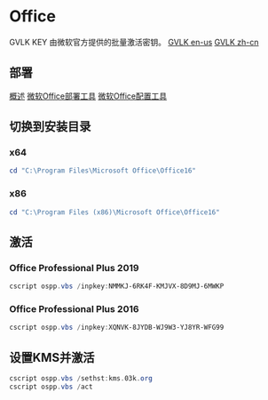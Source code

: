 # Office

GVLK KEY 由微软官方提供的批量激活密钥。
[GVLK en-us](https://learn.microsoft.com/en-us/deployoffice/vlactivation/gvlks)
[GVLK zh-cn](https://learn.microsoft.com/en-us/deployoffice/vlactivation/gvlks)

## 部署

[概述](https://learn.microsoft.com/zh-cn/deployoffice/overview-office-deployment-tool)
[微软Office部署工具](https://www.microsoft.com/en-us/download/details.aspx?id=49117)
[微软Office配置工具](https://config.office.com/)

## 切换到安装目录

### x64

```PowerShell
cd "C:\Program Files\Microsoft Office\Office16"
```

### x86

```PowerShell
cd "C:\Program Files (x86)\Microsoft Office\Office16"
```

## 激活

### Office Professional Plus 2019

```PowerShell
cscript ospp.vbs /inpkey:NMMKJ-6RK4F-KMJVX-8D9MJ-6MWKP
```

### Office Professional Plus 2016

```PowerShell
cscript ospp.vbs /inpkey:XQNVK-8JYDB-WJ9W3-YJ8YR-WFG99
```

## 设置KMS并激活

```PowerShell
cscript ospp.vbs /sethst:kms.03k.org
cscript ospp.vbs /act
```
